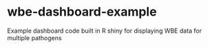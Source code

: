 # wbe-dashboard-example
Example dashboard code built in R shiny for displaying WBE data for multiple pathogens
